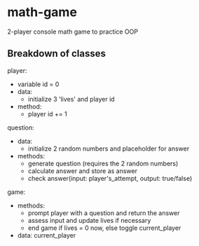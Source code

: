 # math-game
2-player console math game to practice OOP


## Breakdown of classes
player: 
  * variable id = 0
  * data:
    * initialize 3 'lives' and player id
  * method:
    * player id += 1

question:
  * data:
    * initialize 2 random numbers and placeholder for answer
  * methods:
    * generate question (requires the 2 random numbers)
    * calculate answer and store as answer
    * check answer(input: player's_attempt, output: true/false)

game: 
  * methods: 
    * prompt player with a question and return the answer
    * assess input and update lives if necessary
    * end game if lives = 0 now, else toggle current_player
  * data: current_player

